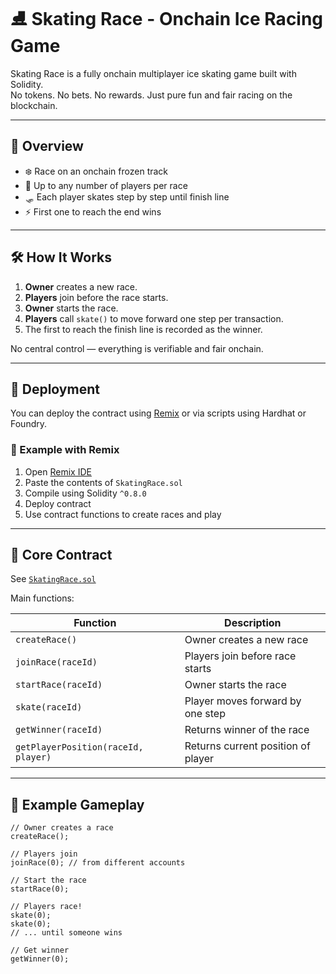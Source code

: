  # ⛸️ Skating Race - Onchain Ice Racing Game         
           
Skating Race is a fully onchain multiplayer ice skating game built with Solidity.        
No tokens. No bets. No rewards. Just pure fun and fair racing on the blockchain.      
       
---       
      
## 🚀 Overview     
      
- ❄️ Race on an onchain frozen track     
- 🧊 Up to any number of players per race     
- 🛷 Each player skates step by step until finish line  
- ⚡ First one to reach the end wins    
     
---   
    
## 🛠️ How It Works  
 
1. **Owner** creates a new race.   
2. **Players** join before the race starts. 
3. **Owner** starts the race.     
4. **Players** call `skate()` to move forward one step per transaction.   
5. The first to reach the finish line is recorded as the winner. 
   
No central control — everything is verifiable and fair onchain.   
 
--- 
 
## 🔧 Deployment  
 
You can deploy the contract using [Remix](https://remix.ethereum.org/) or via scripts using Hardhat or Foundry. 

### 🧪 Example with Remix

1. Open [Remix IDE](https://remix.ethereum.org/)
2. Paste the contents of `SkatingRace.sol`
3. Compile using Solidity `^0.8.0`
4. Deploy contract
5. Use contract functions to create races and play

---

## 🧩 Core Contract

See [`SkatingRace.sol`](./SkatingRace.sol)

Main functions:

| Function | Description |
|----------|-------------|
| `createRace()` | Owner creates a new race |
| `joinRace(raceId)` | Players join before race starts |
| `startRace(raceId)` | Owner starts the race |
| `skate(raceId)` | Player moves forward by one step |
| `getWinner(raceId)` | Returns winner of the race |
| `getPlayerPosition(raceId, player)` | Returns current position of player |

---

## 👀 Example Gameplay

```solidity
// Owner creates a race
createRace();

// Players join
joinRace(0); // from different accounts

// Start the race
startRace(0);

// Players race!
skate(0);
skate(0);
// ... until someone wins

// Get winner
getWinner(0);
